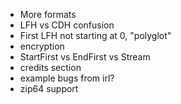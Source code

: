 * More formats
* LFH vs CDH confusion
* First LFH not starting at 0, "polyglot"
* encryption
* StartFirst vs EndFirst vs Stream
* credits section
* example bugs from irl?
* zip64 support